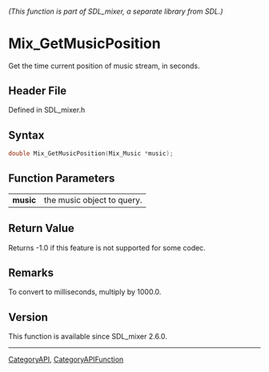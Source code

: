 ###### (This function is part of SDL_mixer, a separate library from SDL.)
# Mix_GetMusicPosition

Get the time current position of music stream, in seconds.

## Header File

Defined in SDL_mixer.h

## Syntax

```c
double Mix_GetMusicPosition(Mix_Music *music);

```

## Function Parameters

|               |                            |
| ------------- | -------------------------- |
| **music**     | the music object to query. |

## Return Value

Returns -1.0 if this feature is not supported for some codec.

## Remarks

To convert to milliseconds, multiply by 1000.0.

## Version

This function is available since SDL_mixer 2.6.0.

----
[CategoryAPI](CategoryAPI), [CategoryAPIFunction](CategoryAPIFunction)

